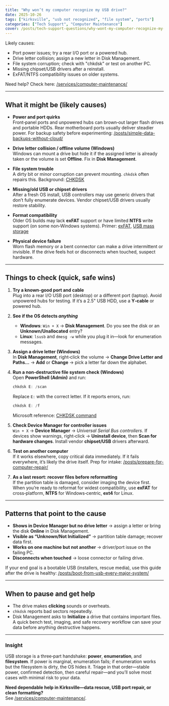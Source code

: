 ```yaml
---
title: "Why won’t my computer recognize my USB drive?"
date: 2025-10-26
tags: ["kirksville", "usb not recognized", "file system", "ports"]
categories: ["Tech Support", "Computer Maintenance"]
cover: /posts/tech-support-questions/why-wont-my-computer-recognize-my-usb-drive/images/they-dont-talk-anymore.webp
---
```


Likely causes:

- Port power issues; try a rear I/O port or a powered hub.
- Drive letter collision; assign a new letter in Disk Management.
- File system corruption; check with "chkdsk" or test on another PC.
- Missing chipset/USB drivers after a reinstall.
- ExFAT/NTFS compatibility issues on older systems.

Need help? Check here: [/services/computer-maintenance/](/services/computer-maintenance/)

---

## What it might be (likely causes)

- **Power and port quirks**  
  Front‑panel ports and unpowered hubs can brown‑out larger flash drives and portable HDDs. Rear motherboard ports usually deliver steadier power. For backup safety before experimenting: [/posts/simple-data-backups-without-cloud/](/posts/simple-data-backups-without-cloud/)

- **Drive letter collision / offline volume (Windows)**  
  Windows can mount a drive but hide it if the assigned letter is already taken or the volume is set **Offline**. Fix in **Disk Management**.

- **File system trouble**  
  A dirty bit or minor corruption can prevent mounting. `chkdsk` often repairs this. Background: [CHKDSK](https://learn.microsoft.com/windows-server/administration/windows-commands/chkdsk)

- **Missing/old USB or chipset drivers**  
  After a fresh OS install, USB controllers may use generic drivers that don’t fully enumerate devices. Vendor chipset/USB drivers usually restore stability.

- **Format compatibility**  
  Older OS builds may lack **exFAT** support or have limited **NTFS** write support (on some non‑Windows systems). Primer: [exFAT](https://en.wikipedia.org/wiki/ExFAT), [USB mass storage](https://en.wikipedia.org/wiki/USB_mass_storage_device_class)

- **Physical device failure**  
  Worn flash memory or a bent connector can make a drive intermittent or invisible. If the drive feels hot or disconnects when touched, suspect hardware.

---

## Things to check (quick, safe wins)

1. **Try a known‑good port and cable**  
   Plug into a rear I/O USB port (desktop) or a different port (laptop). Avoid unpowered hubs for testing. If it’s a 2.5" USB HDD, use a **Y‑cable** or powered hub.

2. **See if the OS detects *anything***  
   - **Windows**: `Win + X` → **Disk Management**. Do you see the disk or an **Unknown/Unallocated** entry?  
   - **Linux**: `lsusb` and `dmesg -w` while you plug it in—look for enumeration messages.

3. **Assign a drive letter (Windows)**  
   In **Disk Management**, right‑click the volume → **Change Drive Letter and Paths…** → **Add** or **Change** → pick a letter far down the alphabet.

4. **Run a non‑destructive file system check (Windows)**  
   Open **PowerShell (Admin)** and run:  
   ```powershell
   chkdsk E: /scan
   ```
   Replace `E:` with the correct letter. If it reports errors, run:
   ```powershell
   chkdsk E: /f
   ```
   Microsoft reference: [CHKDSK command](https://learn.microsoft.com/windows-server/administration/windows-commands/chkdsk)

5. **Check Device Manager for controller issues**  
   `Win + X` → **Device Manager** → *Universal Serial Bus controllers*. If devices show warnings, right‑click → **Uninstall device**, then **Scan for hardware changes**. Install vendor **chipset/USB** drivers afterward.

6. **Test on another computer**  
   If it works elsewhere, copy critical data immediately. If it fails everywhere, it’s likely the drive itself. Prep for intake: [/posts/prepare-for-computer-repair/](/posts/prepare-for-computer-repair/)

7. **As a last resort: recover files before reformatting**  
   If the partition table is damaged, consider imaging the device first. When you’re ready to reformat for widest compatibility, use **exFAT** for cross‑platform, **NTFS** for Windows‑centric, **ext4** for Linux.

---

## Patterns that point to the cause

- **Shows in Device Manager but no drive letter** → assign a letter or bring the disk **Online** in Disk Management.  
- **Visible as “Unknown/Not Initialized”** → partition table damage; recover data first.  
- **Works on one machine but not another** → driver/port issue on the failing PC.  
- **Disconnects when touched** → loose connector or failing drive.

If your end goal is a bootable USB (installers, rescue media), use this guide after the drive is healthy: [/posts/boot-from-usb-every-major-system/](/posts/boot-from-usb-every-major-system/)

---

## When to pause and get help

- The drive makes **clicking** sounds or overheats.  
- `chkdsk` reports bad sectors repeatedly.  
- Disk Management asks to **Initialize** a drive that contains important files.  
A quick bench test, imaging, and safe recovery workflow can save your data before anything destructive happens.

---

### Insight
USB storage is a three‑part handshake: **power**, **enumeration**, and **filesystem**. If power is marginal, enumeration fails; if enumeration works but the filesystem is dirty, the OS hides it. Triage in that order—stable power, confirmed detection, then careful repair—and you’ll solve most cases with minimal risk to your data.

**Need dependable help in Kirksville—data rescue, USB port repair, or clean formatting?**  
See [/services/computer-maintenance/](/services/computer-maintenance/).
